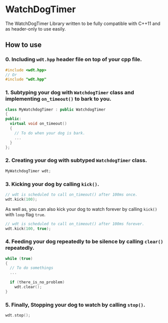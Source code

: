 # WatchDogTimer
The WatchDogTimer Library written to be fully compatible with C++11 and as header-only to use easily.

## How to use
### 0.  Including `wdt.hpp` header file on top of your cpp file.
```C++
#include <wdt.hpp>
// Or
#include "wdt.hpp"
```

### 1.  Subtyping your dog with `WatchdogTimer` class and implementing `on_timeout()` to bark to you.
```C++
class MyWatchdogTimer : public WatchdogTimer
{
public:
  virtual void on_timeout()
  {
    // To do when your dog is bark.
    ...
  }
};
```

### 2.  Creating your dog with subtyped `WatchdogTimer` class.
```C++
MyWatchdogTimer wdt;
```

### 3.  Kicking your dog by calling `kick()`.
```C++
// wdt is scheduled to call on_timeout() after 100ms once.
wdt.kick(100);
```
As well as, you can also kick your dog to watch forever by calling `kick()` with `loop` flag `true`.
```C++
// wdt is scheduled to call on_timeout() after 100ms forever.
wdt.kick(100, true);
```

### 4.  Feeding your dog repeatedly to be silence by calling `clear()` repeatedly.
```C++
while (true)
{
  // To do somethings
  ...
  
  if (there_is_no_problem)
    wdt.clear();
}
```

### 5.  Finally, Stopping your dog to watch by calling `stop()`.
```C++
wdt.stop();
```
